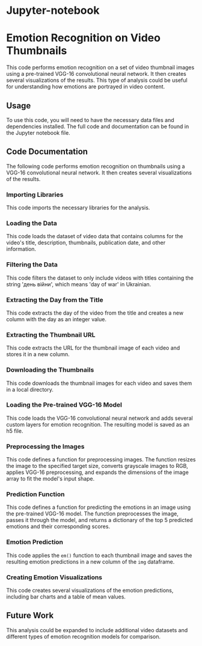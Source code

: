 # Jupyter-notebook

# Emotion Recognition on Video Thumbnails

This code performs emotion recognition on a set of video thumbnail images using a pre-trained VGG-16 convolutional neural network. It then creates several visualizations of the results. This type of analysis could be useful for understanding how emotions are portrayed in video content.

## Usage

To use this code, you will need to have the necessary data files and dependencies installed. The full code and documentation can be found in the Jupyter notebook file.

## Code Documentation

The following code performs emotion recognition on thumbnails using a VGG-16 convolutional neural network. It then creates several visualizations of the results.

### Importing Libraries

This code imports the necessary libraries for the analysis.

### Loading the Data

This code loads the dataset of video data that contains columns for the video's title, description, thumbnails, publication date, and other information.

### Filtering the Data

This code filters the dataset to only include videos with titles containing the string 'день війни', which means 'day of war' in Ukrainian.

### Extracting the Day from the Title

This code extracts the day of the video from the title and creates a new column with the day as an integer value.

### Extracting the Thumbnail URL

This code extracts the URL for the thumbnail image of each video and stores it in a new column.

### Downloading the Thumbnails

This code downloads the thumbnail images for each video and saves them in a local directory.

### Loading the Pre-trained VGG-16 Model

This code loads the VGG-16 convolutional neural network and adds several custom layers for emotion recognition. The resulting model is saved as an h5 file.

### Preprocessing the Images

This code defines a function for preprocessing images. The function resizes the image to the specified target size, converts grayscale images to RGB, applies VGG-16 preprocessing, and expands the dimensions of the image array to fit the model's input shape.

### Prediction Function

This code defines a function for predicting the emotions in an image using the pre-trained VGG-16 model. The function preprocesses the image, passes it through the model, and returns a dictionary of the top 5 predicted emotions and their corresponding scores.

### Emotion Prediction

This code applies the `em()` function to each thumbnail image and saves the resulting emotion predictions in a new column of the `img` dataframe.

### Creating Emotion Visualizations

This code creates several visualizations of the emotion predictions, including bar charts and a table of mean values.

## Future Work

This analysis could be expanded to include additional video datasets and different types of emotion recognition models for comparison.
